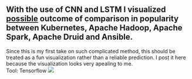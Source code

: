 ## With the use of CNN and LSTM I visualized <ins>possible</ins> outcome of comparison in popularity between Kubernetes, Apache Hadoop, Apache Spark, Apache Druid and Ansible.
Since this is my first take on such complicated method, this should be treated as a fun visualization rather than a reliable prediction. I post it here because the visualization looks very apealing to me.  
Tool: Tensorflow
![](https://i.imgur.com/imhHqa4.png)
